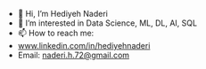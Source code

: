 
- 👋 Hi, I’m Hediyeh Naderi
- 👀 I’m interested in Data Science, ML, DL, AI, SQL
- 📫 How to reach me:
- www.linkedin.com/in/hediyehnaderi
- Email: naderi.h.72@gmail.com

